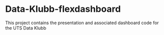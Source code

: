 # Data-Klubb-flexdashboard
This project contains the presentation and associated dashboard code for the UTS Data Klubb
